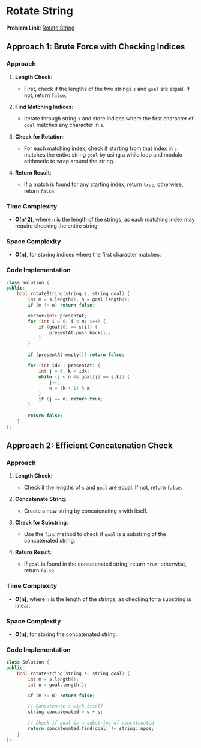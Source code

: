 # Rotate String

**Problem Link**: [Rotate String](https://leetcode.com/problems/rotate-string)

## Approach 1: Brute Force with Checking Indices

### Approach

1. **Length Check**:

   - First, check if the lengths of the two strings `s` and `goal` are equal. If not, return `false`.

2. **Find Matching Indices**:

   - Iterate through string `s` and store indices where the first character of `goal` matches any character in `s`.

3. **Check for Rotation**:

   - For each matching index, check if starting from that index in `s` matches the entire string `goal` by using a while loop and modulo arithmetic to wrap around the string.

4. **Return Result**:

   - If a match is found for any starting index, return `true`; otherwise, return `false`.

### Time Complexity

- **O(n^2)**, where `n` is the length of the strings, as each matching index may require checking the entire string.

### Space Complexity

- **O(n)**, for storing indices where the first character matches.

### Code Implementation

```cpp
class Solution {
public:
    bool rotateString(string s, string goal) {
        int m = s.length(), n = goal.length();
        if (m != n) return false;

        vector<int> presentAt;
        for (int i = 0; i < m; i++) {
            if (goal[0] == s[i]) {
                presentAt.push_back(i);
            }
        }

        if (presentAt.empty()) return false;

        for (int idx : presentAt) {
            int j = 0, k = idx;
            while (j < n && goal[j] == s[k]) {
                j++;
                k = (k + 1) % m;
            }
            if (j == n) return true;
        }

        return false;
    }
};
```

## Approach 2: Efficient Concatenation Check

### Approach

1. **Length Check**:

   - Check if the lengths of `s` and `goal` are equal. If not, return `false`.

2. **Concatenate String**:

   - Create a new string by concatenating `s` with itself.

3. **Check for Substring**:

   - Use the `find` method to check if `goal` is a substring of the concatenated string.

4. **Return Result**:

   - If `goal` is found in the concatenated string, return `true`; otherwise, return `false`.

### Time Complexity

- **O(n)**, where `n` is the length of the strings, as checking for a substring is linear.

### Space Complexity

- **O(n)**, for storing the concatenated string.

### Code Implementation

```cpp
class Solution {
public:
    bool rotateString(string s, string goal) {
        int m = s.length();
        int n = goal.length();

        if (m != n) return false;

        // Concatenate s with itself
        string concatenated = s + s;

        // Check if goal is a substring of concatenated
        return concatenated.find(goal) != string::npos;
    }
};
```
